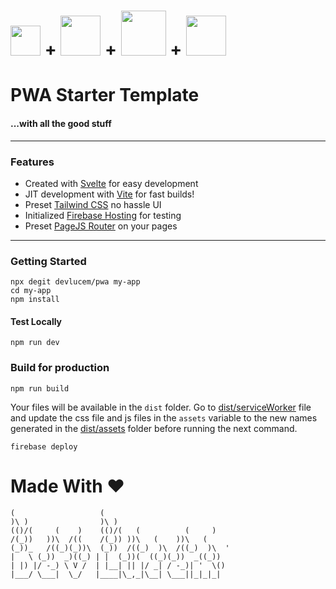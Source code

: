 # <img src="https://uxwing.com/wp-content/themes/uxwing/download/10-brands-and-social-media/svelte.png" width=48>  + <img src="https://vitejs.dev/logo.svg" width=64> + <img src="https://upload.wikimedia.org/wikipedia/commons/thumb/d/d5/Tailwind_CSS_Logo.svg/1024px-Tailwind_CSS_Logo.svg.png" width=72> + <img src="https://cdn.iconscout.com/icon/free/png-256/firebase-3628772-3030134.png" width=64>
# PWA Starter Template
#### ...with all the good stuff

---
### Features
- Created with [Svelte][svelte] for easy development
- JIT development with [Vite][vite] for fast builds!
- Preset [Tailwind CSS][tailwind] no hassle UI
- Initialized [Firebase Hosting][firebase] for testing
- Preset [PageJS Router][pagejs] on your pages

[svelte]: [https://svelte.dev/]
[vite]: [https://vitejs.dev/]
[tailwind]: [https://tailwindcss.com/]
[firebase]: [https://firebase.google.com/docs/hosting]
[pagejs]: [https://www.npmjs.com/package/page]

---
### Getting Started
```
npx degit devlucem/pwa my-app
cd my-app
npm install
```
#### Test Locally
`npm run dev`
### Build for production
`npm run build`

Your files will be available in the `dist` folder. Go to [dist/serviceWorker](./dist/serviceWorker.js) file and update the css file and js files in the `assets` variable to the new names generated in the [dist/assets](./dist/assets) folder before running the next command.

`firebase deploy`

# Made With ♥
```
(                   (                            
)\ )                )\ )                         
(()/(     (    )    (()/(   (          (     )    
/(_))   ))\  /((    /(_)) ))\   (    ))\   (     
(_))_   /((_)(_))\  (_))  /((_)  )\  /((_)  )\  '
|   \ (_))  _)((_) | |  (_))(  ((_)(_))  _((_))  
| |) |/ -_) \ V /  | |__| || |/ _| / -_)| '  \()
|___/ \___|  \_/   |____|\_,_|\__| \___||_|_|_|  
```
